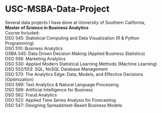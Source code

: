 # USC-MSBA-Data-Project
Several data projects I have done at University of Southern California, **Master of Science in Business Analytics**
<br>Course Included:
<br>DSO 545: Statistical Computing and Data Visualization (R & Python Programming)
<br>DSO 510: Business Analytics
<br>GSBA 545: Data Driven Decision Making (Applied Business Statistics)
<br>DSO 556: Marketing Analytics
<br>DSO 530: Applied Modern Statistical Learning Methods (Machine Learning)
<br>DSO 552/553: SQL, NoSQL Database Management
<br>DSO 570: The Analytics Edge: Data, Models, and Effective Decisions (Optimization)
<br>DSO 599: Text Analytics & Natural Language Processing
<br>DSO 599: Artificial Intelligence for Business
<br>DSO 562: Fraud Analytics
<br>DSO 522: Applied Time Series Analysis for Forecasting
<br>DSO 547: Designing Spreadsheet-Based Business Models
